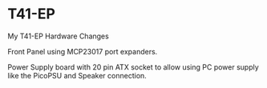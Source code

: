 # T41-EP
My T41-EP Hardware Changes

Front Panel using MCP23017 port expanders.

Power Supply board with 20 pin ATX socket to allow using PC power supply like the PicoPSU and Speaker connection.
